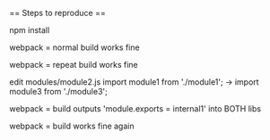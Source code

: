 == Steps to reproduce ==

npm install 

webpack = normal build works fine

webpack = repeat build works fine

edit modules/module2.js
import module1 from './module1'; -> import module3 from './module3';

webpack = build outputs 'module.exports = internal1' into BOTH libs

webpack = build works fine again
